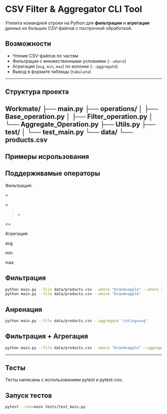 # CSV Filter & Aggregator CLI Tool

Утилита командной строки на Python для **фильтрации** и **агрегации** данных из больших CSV-файлов с построчной обработкой.

## Возможности

-  Чтение CSV-файлов по частям
-  Фильтрация с множественными условиями (`--where`)
-  Агрегация (`avg`, `min`, `max`) по колонке (`--aggregate`)
-  Вывод в формате таблицы (`tabulate`)

---
## Структура проекта

Workmate/
├── main.py
├── operations/
│   ├── Base_operation.py
│   ├── Filter_operation.py
│   └── Aggregate_Operation.py
├── Utils.py
├── test/
│   └── test_main.py
└── data/
    └── products.csv
---

## Примеры исрользования 

## Поддерживамые операторы

Фильтрация:

=

>

<

>=

<=

Агрегация:

avg

min

max

## Фильтрация

```bash
python main.py --file data/products.csv --where "brand=apple" --where "rating>4"
python main.py --file data/products.csv --where "brand=apple"
```

## Анренация 

```bash
python main.py --file data/products.csv --aggregate "rating=avg"
```
## Фильтрация + Агрегация

```bash
python main.py --file data/products.csv --where "brand=apple" --aggregate "rating=max"
```

---

## Тесты

Тесты написаны с использованием pytest и pytest-cov.

## Запуск тестов

```bash
pytest --cov=main tests/test_main.py
```

